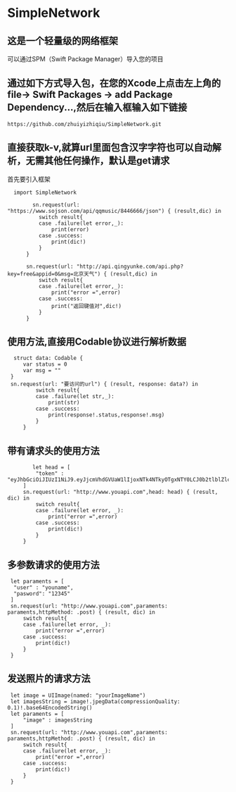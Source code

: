 # SimpleNetwork

## 这是一个轻量级的网络框架
  可以通过SPM（Swift Package Manager）导入您的项目
  
## 通过如下方式导入包，在您的Xcode上点击左上角的file-> Swift Packages -> add Package Dependency...,然后在输入框输入如下链接
  ```
  https://github.com/zhuiyizhiqiu/SimpleNetwork.git
```


## 直接获取k-v,就算url里面包含汉字字符也可以自动解析，无需其他任何操作，默认是get请求
  首先要引入框架

  ```
    import SimpleNetwork
  ```
  ```
          sn.request(url: "https://www.sojson.com/api/qqmusic/8446666/json") { (result,dic) in
            switch result{
            case .failure(let error,_):
                print(error)
            case .success:
                print(dic!)
            }
        }

        sn.request(url: "http://api.qingyunke.com/api.php?key=free&appid=0&msg=北京天气") { (result,dic) in
            switch result{
            case .failure(let error,_):
                print("error =",error)
            case .success:
                print("返回键值对",dic!)
            }
        }
  ```
  
  ## 使用方法,直接用Codable协议进行解析数据
   ```
     struct data: Codable {
        var status = 0
        var msg = ""
    }
    sn.request(url: "要访问的url") { (result, response: data?) in
            switch result{
            case .failure(let str,_):
                print(str)
            case .success:
                print(response!.status,response!.msg)
            }
        }
  ```
## 带有请求头的使用方法
   ```
           let head = [
            "token" : "eyJhbGciOiJIUzI1NiJ9.eyJjcmVhdGVUaW1lIjoxNTk4NTkyOTgxNTY0LCJ0b2tlblZlcnNpb24iOjYsInBvd2VyIjoxMCwidXNlcklkIjoyfQ.v7j7K4PNwLyTpwUcc_UmGYdrUTU16il_orECivCzWR4"
        ]
        sn.request(url: "http://www.youapi.com",head: head) { (result, dic) in
            switch result{
            case .failure(let error, _):
                print("error =",error)
            case .success:
                print(dic!)
            }
        }
   ```
   
## 多参数请求的使用方法
   ```
    let paraments = [
     "user" : "youname",
     "pasword": "12345"
    ]
    sn.request(url: "http://www.youapi.com",paraments: paraments,httpMethod: .post) { (result, dic) in
        switch result{
        case .failure(let error, _):
            print("error =",error)
        case .success:
            print(dic!)
        }
    }
   ```

## 发送照片的请求方法
   ```
    let image = UIImage(named: "yourImageName")
    let imagesString = image!.jpegData(compressionQuality: 0.1)!.base64EncodedString()
    let paraments = [
        "image" : imagesString
    ]
    sn.request(url: "http://www.youapi.com",paraments: paraments,httpMethod: .post) { (result, dic) in
        switch result{
        case .failure(let error, _):
            print("error =",error)
        case .success:
            print(dic!)
        }
    }
   ```

